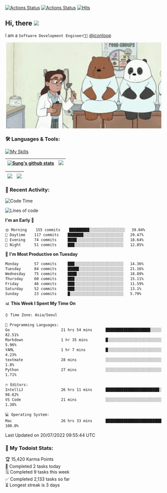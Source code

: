 
[![Actions Status](https://github.com/ddok2/ddok2/workflows/Todoist%20Readme/badge.svg)](https://github.com/ddok2/ddok2/actions)
[![Actions Status](https://github.com/ddok2/ddok2/workflows/wakatime-stats/badge.svg)](https://github.com/ddok2/ddok2/actions)
[![Hits](https://hits.seeyoufarm.com/api/count/incr/badge.svg?url=https%3A%2F%2Fgithub.com%2Fddok2&count_bg=%23FF9595&title_bg=%23555555&icon=github.svg&icon_color=%23FFFFFF&title=hits&edge_flat=false)](https://hits.seeyoufarm.com)

<!-- ![visitors](https://visitor-badge.laobi.icu/badge?page_id=ddok2.ddok2) -->
## Hi, there <img src="https://raw.githubusercontent.com/MartinHeinz/MartinHeinz/master/wave.gif" width="3%">

I am a `Software Development Engineer🧑‍💻` [@iconloop](https://github.com/iconloop)


<p align="center">
    <img align="center" alt="GIF" src="img/debugging.gif" />
</p>


### 🛠 Languages & Tools:

[![My Skills](https://skillicons.dev/icons?i=go,js,ts,py,express,react,svelte,jquery,pug,mongodb,mysql,redis,aws,docker,kubernetes)](https://skillicons.dev)


| <a href="https://github.com/ddok2"><img align="center" src="https://github-readme-stats.vercel.app/api?username=ddok2&show_icons=true&include_all_commits=true&count_private=true&theme=buefy&hide_border=true" alt="Sung's github stats" /></a> | <a href="https://github.com/ddok2"><img src="http://github-readme-streak-stats.herokuapp.com?user=ddok2&hide_border=true" /></a> |
| ------------- |------------- |


| <a href="https://github.com/ddok2"><img align="center" src="https://github-readme-stats.vercel.app/api/top-langs/?username=ddok2&theme=buefy&hide=html,css&hide_border=true width=50%" /></a> | <a href="https://github.com/ddok2"><img align="center" src="https://activity-graph.herokuapp.com/graph?username=ddok2&theme=github&hide_border=true" height="250" /></a> |
| ------------- |--------------------------------------------------------------------------------------------------------------------------------------------------------------------------|


<!-- <details open>
    <summary>📈 My GitHub Stats</summary>
    <p align="center">
        <a href="https://github.com/ddok2">
            <img align="center" src="https://github-readme-stats.vercel.app/api?username=ddok2&show_icons=true&include_all_commits=true&count_private=true&theme=buefy&hide_border=true" alt="Sung's github stats" />
        </a>
    </p>
</details>
<details>
    <summary>💬 Top Languages</summary>
    <p align="center"> 
        <a href="https://github.com/ddok2">
            <img align="center" src="https://github-readme-stats.vercel.app/api/top-langs/?username=ddok2&layout=compact&theme=buefy&hide=html,css&hide_border=true" />
        </a>
    </p>
</details> -->


### 🌈 Recent Activity:
<!--START_SECTION:waka-->
![Code Time](http://img.shields.io/badge/Code%20Time-0%20secs-blue)

![Lines of code](https://img.shields.io/badge/From%20Hello%20World%20I%27ve%20Written-274%20Thousand%20lines%20of%20code-blue)

**I'm an Early 🐤** 

```text
🌞 Morning    155 commits    █████████░░░░░░░░░░░░░░░░   39.04% 
🌆 Daytime    117 commits    ███████░░░░░░░░░░░░░░░░░░   29.47% 
🌃 Evening    74 commits     ████░░░░░░░░░░░░░░░░░░░░░   18.64% 
🌙 Night      51 commits     ███░░░░░░░░░░░░░░░░░░░░░░   12.85%

```
📅 **I'm Most Productive on Tuesday** 

```text
Monday       57 commits     ███░░░░░░░░░░░░░░░░░░░░░░   14.36% 
Tuesday      84 commits     █████░░░░░░░░░░░░░░░░░░░░   21.16% 
Wednesday    75 commits     ████░░░░░░░░░░░░░░░░░░░░░   18.89% 
Thursday     60 commits     ███░░░░░░░░░░░░░░░░░░░░░░   15.11% 
Friday       46 commits     ███░░░░░░░░░░░░░░░░░░░░░░   11.59% 
Saturday     52 commits     ███░░░░░░░░░░░░░░░░░░░░░░   13.1% 
Sunday       23 commits     █░░░░░░░░░░░░░░░░░░░░░░░░   5.79%

```


📊 **This Week I Spent My Time On** 

```text
⌚︎ Time Zone: Asia/Seoul

💬 Programming Languages: 
Go                       21 hrs 54 mins      ████████████████████░░░░░   82.51% 
Markdown                 1 hr 35 mins        █░░░░░░░░░░░░░░░░░░░░░░░░   5.96% 
YAML                     1 hr 7 mins         █░░░░░░░░░░░░░░░░░░░░░░░░   4.23% 
textmate                 28 mins             ░░░░░░░░░░░░░░░░░░░░░░░░░   1.8% 
Python                   27 mins             ░░░░░░░░░░░░░░░░░░░░░░░░░   1.71%

🔥 Editors: 
IntelliJ                 26 hrs 11 mins      ████████████████████████░   98.62% 
VS Code                  21 mins             ░░░░░░░░░░░░░░░░░░░░░░░░░   1.38%

💻 Operating System: 
Mac                      26 hrs 33 mins      █████████████████████████   100.0%

```


 Last Updated on 20/07/2022 09:55:44 UTC
<!--END_SECTION:waka-->

### 🚧 My Todoist Stats:
<!-- TODO-IST:START -->
🏆  15,420 Karma Points           
🌸  Completed 2 tasks today           
🗓  Completed 9 tasks this week           
✅  Completed 2,133 tasks so far           
⏳  Longest streak is 3 days
<!-- TODO-IST:END -->

